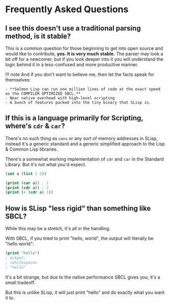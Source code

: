 <!--
 Copyright 2022 Kai Daniel Gonzalez. All rights reserved.
 Use of this source code is governed by a BSD-style
 license that can be found in the LICENSE file.
-->

# Frequently Asked Questions

## I see this doesn't use a traditional parsing method, is it stable?

This is a common question for those beginning to get into open source and would like to contribute,
**yes. It is very much stable.** The parser may look a bit off for a newcomer, but if you look deeper into it you will understand the logic behind it in a less-confused and more productive manner.

!!! note
    And if you don't want to believe me, then let the facts speak for themselves:

    - **Salmon Lisp can run one million lines of code at the exact speed as the COMPILER OPTIMIZED SBCL.**
    - Near native overhead with high-level scripting
    - A bunch of features packed into the tiny binary that SLisp is.

## If this is a language primarily for Scripting, where's `cdr` & `car`?

There's no such thing as `cons` or any sort of memory addresses in SLisp, instead
it's a generic standard and a generic simplified approach to the Lisp & Common Lisp libraries.

There's a somewhat working implementation of `cdr` and `car` in the Standard Library. But it's not what you'd expect.

```lisp
(set a (list 1 2))

(print (car a)) ; 1
(print (cdr a)) ; 2
(print (+ (cdr a) 1))
```

## How is SLisp "less rigid" than something like SBCL?

While this may be a stretch, it's all in the handling.

With SBCL, if you tried to print "hello, world", the output will literally be "hello world":

```lisp
(print "hello")
; output:
; <whitespace>
; "hello"
```

It's a bit strange, but due to the native performance SBCL gives you, it's a small tradeoff.

But this is unlike SLisp, it will just print "hello" and do exactly what you want it to.

